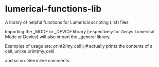 # lumerical-functions-lib
A library of helpful functions for Lumerical scripting (.lsf) files

Importing the _MODE or _DEVICE library (respectively for Ansys Lumerical Mode or Device) will also import the _general library.

Examples of usage are:
print2(my_cell); # actually prints the contents of a cell, unlike print(my_cell)


and so on. See inline comments.
